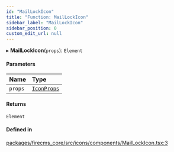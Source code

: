 ```yaml
---
id: "MailLockIcon"
title: "Function: MailLockIcon"
sidebar_label: "MailLockIcon"
sidebar_position: 0
custom_edit_url: null
---
```


▸ **MailLockIcon**(`props`): `Element`

#### Parameters

| Name | Type |
| :------ | :------ |
| `props` | [`IconProps`](../types/IconProps.md) |

#### Returns

`Element`

#### Defined in

[packages/firecms_core/src/icons/components/MailLockIcon.tsx:3](https://github.com/FireCMSco/firecms/blob/d45f3739/packages/firecms_core/src/icons/components/MailLockIcon.tsx#L3)
